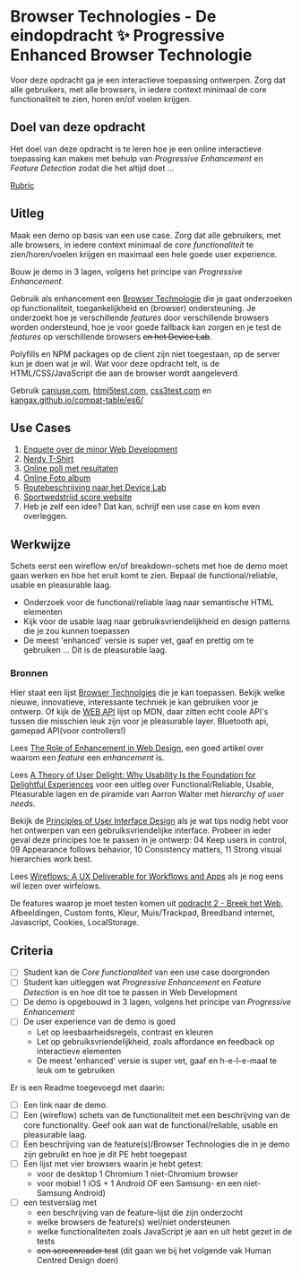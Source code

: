 # Browser Technologies - De eindopdracht ✨ Progressive Enhanced Browser Technologie

Voor deze opdracht ga je een interactieve toepassing ontwerpen. Zorg dat alle gebruikers, met alle browsers, in iedere context minimaal de core functionaliteit te zien, horen en/of voelen krijgen.



## Doel van deze opdracht

Het doel van deze opdracht is te leren hoe je een online interactieve toepassing kan maken met behulp van _Progressive Enhancement_ en _Feature Detection_ zodat die het altijd doet ...

[Rubric](https://docs.google.com/spreadsheets/d/1MV3BWwwg_Zz1n-S_qOM4iSm4gA4M6g0xAxGacyaPuac/)

## Uitleg

Maak een demo op basis van een use case. Zorg dat alle gebruikers, met alle browsers, in iedere context minimaal de _core functionaliteit_ te zien/horen/voelen krijgen en maximaal een hele goede user experience.

Bouw je demo in 3 lagen, volgens het principe van _Progressive Enhancement_.

Gebruik als enhancement een [Browser Technologie](https://platform.html5.org) die je gaat onderzoeken op functionaliteit, toegankelijkheid en (browser) ondersteuning.
Je onderzoekt hoe je verschillende _features_ door verschillende browsers worden ondersteund, hoe je voor goede fallback kan zorgen en je test de _features_ op verschillende browsers <del>en het Device Lab</del>.

Polyfills en NPM packages op de client zijn niet toegestaan, op de server kun je doen wat je wil. Wat voor deze opdracht telt, is de HTML/CSS/JavaScript die aan de browser wordt aangeleverd.

Gebruik [caniuse.com](https://caniuse.com), [html5test.com](https://html5test.com), [css3test.com](http://css3test.com) en [kangax.github.io/compat-table/es6/](https://kangax.github.io/compat-table/es6/)


## Use Cases

1. [Enquete over de minor Web Development](Usecase-enquete.md)
2. [Nerdy T-Shirt](Usecase-t-nerdy-shirt.md)
3. [Online poll met resultaten](Usecase-online-poll.md)
4. [Online Foto album](Usecase-online-foto-album.md)
5. [Routebeschrijving naar het Device Lab](Usecase-routebeschrijving-device-lab.md)
6. [Sportwedstrijd score website](Usecase-score-website.md)
7. Heb je zelf een idee? Dat kan, schrijf een use case en kom even overleggen.

## Werkwijze

Schets eerst een wireflow en/of breakdown-schets met hoe de demo moet gaan werken en hoe het eruit komt te zien. Bepaal de functional/reliable, usable en pleasurable laag.

- Onderzoek voor de functional/reliable laag naar semantische HTML elementen
- Kijk voor de usable laag naar gebruiksvriendelijkheid en design patterns die je zou kunnen toepassen
- De meest 'enhanced' versie is super vet, gaaf en prettig om te gebruiken … Dit is de pleasurable laag.

### Bronnen

Hier staat een lijst [Browser Technolgies](https://platform.html5.org/) die je kan toepassen. Bekijk welke nieuwe, innovatieve, interessante techniek je kan gebruiken voor je ontwerp. Of kijk de [WEB API](https://developer.mozilla.org/en-US/docs/Web/API) lijst op MDN, daar zitten echt coole API's tussen die misschien leuk zijn voor je pleasurable layer. Bluetooth api, gamepad API(voor controllers!)

Lees 
[The Role of Enhancement in Web Design](https://www.nngroup.com/articles/enhancement/), een goed artikel over waarom een _feature_ een _enhancement_ is.

Lees 
[A Theory of User Delight: Why Usability Is the Foundation for Delightful Experiences](https://www.nngroup.com/articles/theory-user-delight/) voor een uitleg over Functional/Reliable, Usable, Pleasurable lagen en de piramide van Aarron Walter met _hierarchy of user needs_.

Bekijk de [Principles of User Interface Design](http://bokardo.com/principles-of-user-interface-design/) als je wat tips nodig hebt voor het ontwerpen van een gebruiksvriendelijke interface. Probeer in ieder geval deze principes toe te passen in je ontwerp: 04 Keep users in control, 09 Appearance follows behavior, 10 Consistency matters, 11 Strong visual hierarchies work best.

Lees [Wireflows: A UX Deliverable for Workflows and Apps](https://www.nngroup.com/articles/wireflows/) als je nog eens wil lezen over wirfelows. 

De features waarop je moet testen komen uit [opdracht 2 - Breek het Web](https://github.com/cmda-minor-web/browser-technologies-2021/blob/master/course/Opdracht2.md), Afbeeldingen, Custom fonts, Kleur, Muis/Trackpad, Breedband internet, Javascript, Cookies, LocalStorage.






## Criteria

- [ ]	Student kan de _Core functionaliteit_ van een use case doorgronden
- [ ]	Student kan uitleggen wat _Progressive Enhancement_ en _Feature Detection_ is en hoe dit toe te passen in Web Development
- [ ]	De demo is opgebouwd in 3 lagen, volgens het principe van _Progressive Enhancement_
- [ ]	De user experience van de demo is goed
	-	Let op leesbaarheidsregels, contrast en kleuren
	-	Let op gebruiksvriendelijkheid, zoals affordance en feedback op interactieve elementen
	-	De meest 'enhanced' versie is super vet, gaaf en h-e-l-e-maal te leuk om te gebruiken


Er is een Readme toegevoegd met daarin:
- [ ] Een link naar de demo.
- [ ] Een (wireflow) schets van de functionaliteit met een beschrijving van de core functionality. Geef ook aan wat de functional/reliable, usable en pleasurable laag.
- [ ] Een beschrijving van de feature(s)/Browser Technologies die in je demo zijn gebruikt en hoe je dit PE hebt toegepast
- [ ] Een lijst met vier browsers waarin je hebt getest:
	- voor de desktop 1 Chromium 1 niet-Chromium browser
	- voor mobiel 1 iOS + 1 Android OF een Samsung- en een niet-Samsung Android)
- [ ]  een testverslag met
	- een beschrijving van de feature-lijst die zijn onderzocht
	- welke browsers de feature(s) wel/niet ondersteunen
	- welke functionaliteiten zoals JavaScript je aan en uit hebt gezet in de tests
	- <del>een screenreader test</del> (dit gaan we bij het volgende vak Human Centred Design doen)





<!--

MUIS
TOETSENBORD
TOUCH

-->
